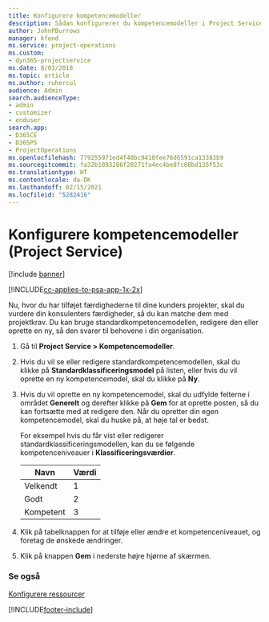 ```yaml
---
title: Konfigurere kompetencemodeller
description: Sådan konfigurerer du kompetencemodeller i Project Service
author: JohnPBurrows
manager: kfend
ms.service: project-operations
ms.custom:
- dyn365-projectservice
ms.date: 8/03/2018
ms.topic: article
ms.author: ruhercul
audience: Admin
search.audienceType:
- admin
- customizer
- enduser
search.app:
- D365CE
- D365PS
- ProjectOperations
ms.openlocfilehash: 779255971ed4f48bc9410fee76d6591ca13383b9
ms.sourcegitcommit: fa32b1893286f20271fa4ec4be8fc68bd135f53c
ms.translationtype: HT
ms.contentlocale: da-DK
ms.lasthandoff: 02/15/2021
ms.locfileid: "5282416"
---
```

# <a name="set-up-proficiency-models-project-service"></a>Konfigurere kompetencemodeller (Project Service)

[!include [banner](../includes/psa-now-project-operations.md)]

[!INCLUDE[cc-applies-to-psa-app-1x-2x](../includes/cc-applies-to-psa-app-1x-2x.md)]

Nu, hvor du har tilføjet færdighederne til dine kunders projekter, skal du vurdere din konsulenters færdigheder, så du kan matche dem med projektkrav. Du kan bruge standardkompetencemodellen, redigere den eller oprette en ny, så den svarer til behovene i din organisation.  
  
1.  Gå til **Project Service > Kompetencemodeller**.  
  
2.  Hvis du vil se eller redigere standardkompetencemodellen, skal du klikke på **Standardklassificeringsmodel** på listen, eller hvis du vil oprette en ny kompetencemodel, skal du klikke på **Ny**.  
  
3.  Hvis du vil oprette en ny kompetencemodel, skal du udfylde felterne i området **Generelt** og derefter klikke på **Gem** for at oprette posten, så du kan fortsætte med at redigere den. Når du opretter din egen kompetencemodel, skal du huske på, at høje tal er bedst.  
  
     For eksempel hvis du får vist eller redigerer standardklassificeringsmodellen, kan du se følgende kompetenceniveauer i **Klassificeringsværdier**.  
  
    |Navn|Værdi|  
    |----------|-----------|  
    |Velkendt|1|  
    |Godt|2|  
    |Kompetent|3|  
  
4.  Klik på tabelknappen for at tilføje eller ændre et kompetenceniveauet, og foretag de ønskede ændringer.  
  
5.  Klik på knappen **Gem** i nederste højre hjørne af skærmen.  
  
### <a name="see-also"></a>Se også  
 [Konfigurere ressourcer](../psa/set-up-resources.md)


[!INCLUDE[footer-include](../includes/footer-banner.md)]